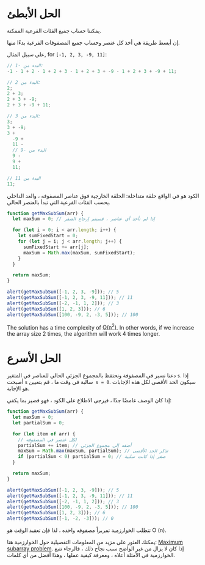 # الحل الأبطئ

يمكننا حساب جميع الفئات الفرعية الممكنة.

إن أبسط طريقة هي أخذ كل عنصر وحساب جميع المصفوفات الفرعية بدءًا منها.

علي سبيل المثال, for `[-1, 2, 3, -9, 11]`:

```js no-beautify
// البدء من -1:
-1 - 1 + 2 - 1 + 2 + 3 - 1 + 2 + 3 + -9 - 1 + 2 + 3 + -9 + 11;

// البدء من 2:
2;
2 + 3;
2 + 3 + -9;
2 + 3 + -9 + 11;

// البدء من 3:
3;
3 + -9;
3 +
  -9 +
  11 -
  // البدء من -9
  9 -
  9 +
  11;

// البدء من 11
11;
```

الكود هو في الواقع حلقة متداخلة: الحلقة الخارجية فوق عناصر المصفوفه ، والعد الداخلي يحسب الفئات الفرعية التي تبدأ بالعنصر الحالي.

```js run
function getMaxSubSum(arr) {
  let maxSum = 0; // إذا لم نأخذ أي عناصر ، فسيتم إرجاع الصفر

  for (let i = 0; i < arr.length; i++) {
    let sumFixedStart = 0;
    for (let j = i; j < arr.length; j++) {
      sumFixedStart += arr[j];
      maxSum = Math.max(maxSum, sumFixedStart);
    }
  }

  return maxSum;
}

alert(getMaxSubSum([-1, 2, 3, -9])); // 5
alert(getMaxSubSum([-1, 2, 3, -9, 11])); // 11
alert(getMaxSubSum([-2, -1, 1, 2])); // 3
alert(getMaxSubSum([1, 2, 3])); // 6
alert(getMaxSubSum([100, -9, 2, -3, 5])); // 100
```

The solution has a time complexity of [O(n<sup>2</sup>)](https://en.wikipedia.org/wiki/Big_O_notation). In other words, if we increase the array size 2 times, the algorithm will work 4 times longer.

# الحل الأسرع

دعنا نسير في المصفوفة ونحتفظ بالمجموع الجزئي الحالي للعناصر في المتغير `s`. إذا أصبحت `s` سالبة في وقت ما ، قم بتعيين` s = 0`. سيكون الحد الأقصى لكل هذه الإجابات هو الإجابة.

إذا كان الوصف غامضًا جدًا ، فيرجى الاطلاع على الكود ، فهو قصير بما يكفي:

```js run demo
function getMaxSubSum(arr) {
  let maxSum = 0;
  let partialSum = 0;

  for (let item of arr) {
    // لكل عنصر في المصفوفه
    partialSum += item; // أضفه إلى مجموع الجزئي
    maxSum = Math.max(maxSum, partialSum); // تذكر الحد الأقصى
    if (partialSum < 0) partialSum = 0; // صفر إذا كانت سلبية
  }

  return maxSum;
}

alert(getMaxSubSum([-1, 2, 3, -9])); // 5
alert(getMaxSubSum([-1, 2, 3, -9, 11])); // 11
alert(getMaxSubSum([-2, -1, 1, 2])); // 3
alert(getMaxSubSum([100, -9, 2, -3, 5])); // 100
alert(getMaxSubSum([1, 2, 3])); // 6
alert(getMaxSubSum([-1, -2, -3])); // 0
```

تتطلب الخوارزمية تمريراً مصفوفه واحده ، لذا فإن تعقيد الوقت هو O (n).

يمكنك العثور على مزيد من المعلومات التفصيلية حول الخوارزمية هنا: [Maximum subarray problem](http://en.wikipedia.org/wiki/Maximum_subarray_problem). إذا كان لا يزال من غير الواضح سبب نجاح ذلك ، فالرجاء تتبع الخوارزمية في الأمثلة أعلاه ، ومعرفة كيفية عملها ، وهذا أفضل من أي كلمات.
